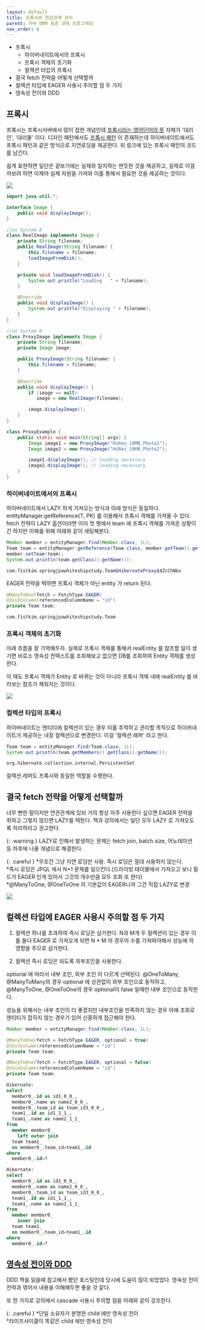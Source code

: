 ```yaml
---
layout: default
title: 프록시와 연관관계 관리
parent: 자바 ORM 표준 JPA 프로그래밍
nav_order: 8
---
```


- 프록시
  - 하이버네이트에서의 프록시
  - 프록시 객체의 초기화
  - 컬렉션 타입의 프록시
- 결국 fetch 전략을 어떻게 선택할까
- 컬렉션 타입에 EAGER 사용시 주의할 점 두 가지
- 영속성 전이와 DDD

## 프록시
프록시는 프록시서버에서 많이 접한 개념인데 [프록시라는 영어단어의 뜻](https://en.dict.naver.com/#/entry/enko/2ba09ebcdb6a4c22bd17e98caae1f4c5) 자체가 '대리인', '대리물' 이다.
디자인 패턴에서도 [프록시 패턴](https://ko.wikipedia.org/wiki/%ED%94%84%EB%A1%9D%EC%8B%9C_%ED%8C%A8%ED%84%B4) 이 존재하는데 하이버네이트에서도 프록시 패턴과 같은 방식으로 지연로딩을 제공한다.
위 링크에 있는 프록시 패턴의 코드를 남긴다.

쉽게 표현하면 일단은 겉보기에는 실제와 일치하는 번듯한 것을 제공하고, 실제로 이걸 까보려 하면 이제야 실제 자원을 가져와 이를 통해서 필요한 것을 제공하는 것이다. 

![](/images/concept-proxy-pattern.png)

```java
import java.util.*;

interface Image {
    public void displayImage();
}

//on System A
class RealImage implements Image {
    private String filename;
    public RealImage(String filename) {
        this.filename = filename;
        loadImageFromDisk();
    }

    private void loadImageFromDisk() {
        System.out.println("Loading   " + filename);
    }

    @Override
    public void displayImage() {
        System.out.println("Displaying " + filename);
    }
}

//on System B
class ProxyImage implements Image {
    private String filename;
    private Image image;

    public ProxyImage(String filename) {
        this.filename = filename;
    }

    @Override
    public void displayImage() {
        if (image == null)
           image = new RealImage(filename);

        image.displayImage();
    }
}

class ProxyExample {
    public static void main(String[] args) {
        Image image1 = new ProxyImage("HiRes_10MB_Photo1");
        Image image2 = new ProxyImage("HiRes_10MB_Photo2");

        image1.displayImage(); // loading necessary
        image2.displayImage(); // loading necessary
    }
}
```

### 하이버네이트에서의 프록시
하이버네이트에서 LAZY 하게 가져오는 방식과 아래 방식은 동일하다. entityManager.getReference(T, PK) 를 이용해서 프록시 객체를 가져올 수 있다.
fetch 전략이 LAZY 옵션이라면 이미 첫 행에서 team 에 프록시 객체를 가져온 상황이긴 하지만 이해를 위해 아래와 같이 세팅해본다.

```java
Member member = entityManager.find(Member.class, 1L);
Team team = entityManager.getReference(Team.class, member.getTeam().getId()); // SQL 실행하지 않음
member.setTeam(team);
System.out.println(team.getClass().getName());
```
```bash
com.fistkim.springjpawhiteshipstudy.Team$HibernateProxy$4ZcChNbx
```

EAGER 전략을 택하면 프록시 객체가 아닌 entity 가 return 된다.
```java
@ManyToOne(fetch = FetchType.EAGER)
@JoinColumn(referencedColumnName = "id")
private Team team;
```
```bash
com.fistkim.springjpawhiteshipstudy.Team
```

### 프록시 객체의 초기화

아래 흐름을 잘 기억해두자. 실제로 프록시 객체를 통해서 realEntity 를 참조할 일이 생기면 비로소 영속성 컨텍스트를 조회해보고 없으면 DB를 조회하여
Entity 객체를 생성한다.

이 때도 프록시 객체가 Entity 로 바뀌는 것이 아니라 프록시 객체 내에 realEntity 를 바라보는 참조가 채워지는 것이다.

![](/images/concep-jpa-proxy-initialize.png)

### 컬렉션 타입의 프록시

하이버네이트는 엔티티에 컬렉션이 있는 경우 이를 추적하고 관리할 목적으로 하이버네이트가 제공하는 내장 컬렉션으로 변경한다. 이걸 '컬렉션 래퍼' 라고 한다.
```java
Team team = entityManager.find(Team.class, 1L);
System.out.println(team.getMembers().getClass().getName());
```
```bash
org.hibernate.collection.internal.PersistentSet
```

컬랙션 레퍼도 프록시와 동일한 역할을 수행한다.

## 결국 fetch 전략을 어떻게 선택할까

너무 뻔한 말이지만 연관관계에 있되 거의 항상 자주 사용한다 싶으면 EAGER 전략을 취하고 그렇지 않으면 LAZY를 택한다.
책과 강의에서는 일단 모두 LAZY 로 가져오도록 처리하라고 권고한다.

{: .warning }
LAZY로 인해서 발생하는 문제는 fetch join, batch size, 어노테이션 등 차후에 나올 개념으로 해결한다.

{: .careful }
*무조건 그냥 지연 로딩만 사용. 즉시 로딩은 절대 사용하지 않는다.<br>
*즉시 로딩은 JPQL 에서 N+1 문제를 일으킨다.(드라이빙 테이블에서 가져오고 보니 필드가 EAGER 인게 있어서 그것의 개수만큼 모두 조회 또 한다)<br>
*@ManyToOne, @OneToOne 의 기본값이 EAGER니까 그건 직접 LAZY로 변경<br>

![](/images/jpa-lazy-eager-careful.png)

## 컬렉션 타입에 EAGER 사용시 주의할 점 두 가지

1. 컬렉션 하나를 초과하여 즉시 로딩은 삼가한다.
N과 M개 두 컬렉션이 있는 경우 이를 둘다 EAGER 로 가져오게 되면 N * M 의 경우의 수를 가져와야해서 성능에 악영향을 주므로 삼가한다.
   
2. 컬렉션 즉시 로딩은 되도록 외부조인을 사용한다. 
   
optional 에 따라서 내부 조인, 외부 조인 이 다르게 선택된다.
@OneToMany, @ManyToMany의 경우 optional 에 상관없이 외부 조인으로 동작하고,
@ManyToOne, @OneToOne의 경우 optional이 false 일때만 내부 조인으로 동작한다.

성능을 위해서는 내부 조인이 더 좋겠지만 내부조인을 만족하지 않는 경우 아예 조회로 엔티티가 잡히지 않는 경우가 있어 신중하게 접근해야 한다.

```java
Member member = entityManager.find(Member.class, 1L);
```
```java
@ManyToOne(fetch = FetchType.EAGER, optional = true)
@JoinColumn(referencedColumnName = "id")
private Team team;

@ManyToOne(fetch = FetchType.EAGER, optional = false)
@JoinColumn(referencedColumnName = "id")
private Team team;
```
```sql
Hibernate:
select
  member0_.id as id1_0_0_,
  member0_.name as name2_0_0_,
  member0_.team_id as team_id3_0_0_,
  team1_.id as id1_1_1_,
  team1_.name as name2_1_1_
from
  member member0_
    left outer join
  team team1_
  on member0_.team_id=team1_.id
where
  member0_.id=?

Hibernate:
select
  member0_.id as id1_0_0_,
  member0_.name as name2_0_0_,
  member0_.team_id as team_id3_0_0_,
  team1_.id as id1_1_1_,
  team1_.name as name2_1_1_
from
  member member0_
    inner join
  team team1_
  on member0_.team_id=team1_.id
where
  member0_.id=?
```

## [영속성 전이와 DDD](https://www.popit.kr/%EC%97%90%EA%B7%B8%EB%A6%AC%EA%B2%8C%EC%9E%87-%ED%95%98%EB%82%98%EC%97%90-%EB%A6%AC%ED%8C%8C%EC%A7%80%ED%86%A0%EB%A6%AC-%ED%95%98%EB%82%98/)
DDD 책을 읽을때 참고해서 봤던 포스팅인데 당시에 도움이 많이 되었었다. 영속성 전이 전략과 엮어서 내용을 이해해두면 좋을 것 같다.  

또 한 가지로 강의에서 cascade 사용시 주의할 점을 아래와 같이 강조한다.

{: .careful }
*단일 소유자가 분명한 child 에만 영속성 전이<br>
*라이프사이클이 똑같은 child 에만 영속성 전이
